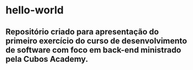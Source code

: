 # hello-world

## Repositório criado para apresentação do primeiro exercício do curso de desenvolvimento de software com foco em back-end ministrado pela Cubos Academy.
